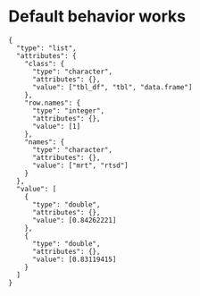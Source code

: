 # Default behavior works

    {
      "type": "list",
      "attributes": {
        "class": {
          "type": "character",
          "attributes": {},
          "value": ["tbl_df", "tbl", "data.frame"]
        },
        "row.names": {
          "type": "integer",
          "attributes": {},
          "value": [1]
        },
        "names": {
          "type": "character",
          "attributes": {},
          "value": ["mrt", "rtsd"]
        }
      },
      "value": [
        {
          "type": "double",
          "attributes": {},
          "value": [0.84262221]
        },
        {
          "type": "double",
          "attributes": {},
          "value": [0.83119415]
        }
      ]
    }


